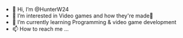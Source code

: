 - 👋 Hi, I’m @HunterW24
- 👀 I’m interested in Video games and how they're made👀
- 🌱 I’m currently learning Programming & video game development
- 📫 How to reach me ...

